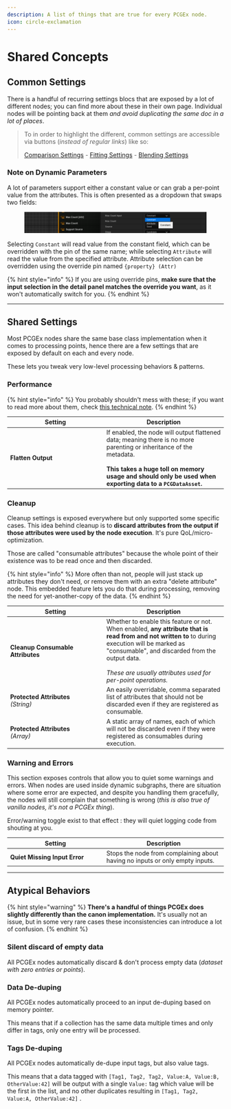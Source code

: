 ```yaml
---
description: A list of things that are true for every PCGEx node.
icon: circle-exclamation
---
```


# Shared Concepts

## Common Settings

There is a handful of recurring settings blocs that are exposed by a lot of different nodes; you can find more about these in their own page. Individual nodes will be pointing back at them _and avoid duplicating the same doc in a lot of places_.

> To in order to highlight the different, common settings are accessible via buttons (_instead of regular links_) like so:
>
> <a href="comparisons.md" class="button secondary">Comparison Settings</a>  -  <a href="fitting.md" class="button secondary">Fitting Settings</a>  -  <a href="blending.md" class="button secondary">Blending Settings</a>

### Note on Dynamic Parameters

A lot of parameters support either a constant value or can grab a per-point value from the attributes. This is often presented as a dropdown that swaps two fields:

<figure><img src="../../.gitbook/assets/image.png" alt=""><figcaption></figcaption></figure>

Selecting `Constant` will read value from the constant field, which can be overridden with the pin of the same name; while selecting `Attribute` will read the value from the specified attribute. Attribute selection can be overridden using the override pin named `{property} (Attr)`

{% hint style="info" %}
If you are using override pins, **make sure that the input selection in the detail panel matches the override you want**, as it won't automatically switch for you.
{% endhint %}

***

## Shared Settings

Most PCGEx nodes share the same base class implementation when it comes to processing points, hence there are a few settings that are exposed by default on each and every node.

These lets you tweak very low-level processing behaviors & patterns.

### Performance

{% hint style="info" %}
You probably shouldn't mess with these; if you want to read more about them, check [this technical note](../../basics/pcgex-101/technical-note-pcgex-framework.md#performance-settings).
{% endhint %}

<table><thead><tr><th width="210">Setting</th><th>Description</th></tr></thead><tbody><tr><td><strong>Flatten Output</strong></td><td>If enabled, the node will output flattened data; meaning there is no more parenting or inheritance of the metadata. <br><br><strong>This takes a huge toll on memory usage and should only be used when exporting data to a <code>PCGDataAsset</code>.</strong></td></tr></tbody></table>

### Cleanup

Cleanup settings is exposed everywhere but only supported some specific cases. This idea behind cleanup is to **discard attributes from the output if those attributes were used by the node execution**. It's pure QoL/micro-optimization.

Those are called "consumable attributes" because the whole point of their existence was to be read once and then discarded.

{% hint style="info" %}
More often than not, people will just stack up attributes they don't need, or remove them with an extra "delete attribute" node. This embedded feature lets you do that during processing, removing the need for yet-another-copy of the data.
{% endhint %}

<table><thead><tr><th width="210">Setting</th><th>Description</th></tr></thead><tbody><tr><td><strong>Cleanup Consumable Attributes</strong></td><td>Whether to enable this feature or not.<br>When enabled, <strong>any attribute that is read from and not written to</strong> to during execution will be marked as "consumable", and discarded from the output data.<br><br><em>These are usually attributes used for per-point operations.</em></td></tr><tr><td><strong>Protected Attributes</strong><br><em>(String)</em></td><td>An easily overridable, comma separated list of attributes that should not be discarded even if they are registered as consumable.</td></tr><tr><td><strong>Protected Attributes</strong><br><em>(Array)</em></td><td>A static array of names, each of which will not be discarded even if they were registered as consumables during execution.</td></tr></tbody></table>

### Warning and Errors

This section exposes controls that allow you to quiet some warnings and errors. When nodes are used inside dynamic subgraphs, there are situation where some error are expected, and despite you handling them gracefully, the nodes will still complain that something is wrong (_this is also true of vanilla nodes, it's not a PCGEx thing_).&#x20;

Error/warning toggle exist to that effect : they will quiet logging code from shouting at you.

<table><thead><tr><th width="210">Setting</th><th>Description</th></tr></thead><tbody><tr><td><strong>Quiet Missing Input Error</strong></td><td>Stops the node from complaining about having no inputs or only empty inputs.</td></tr></tbody></table>

***

## Atypical Behaviors

{% hint style="warning" %}
**There's a handful of things PCGEx does slightly differently than the canon implementation.** It's usually not an issue, but in some very rare cases these inconsistencies can introduce a lot of confusion.
{% endhint %}

### Silent discard of empty data

All PCGEx nodes automatically discard & don't process empty data (_dataset with zero entries or points_).

### Data De-duping

All PCGEx nodes automatically proceed to an input de-duping based on memory pointer.&#x20;

This means that if a collection has the same data multiple times and only differ in tags, only one entry will be processed.

### Tags De-duping

All PCGEx nodes automatically de-dupe input tags, but also value tags.&#x20;

This means that a data tagged with `[Tag1, Tag2, Tag2, Value:A, Value:B, OtherValue:42]` will be output with a single `Value:` tag which value will be the first in the list, and no other duplicates resulting in `[Tag1, Tag2, Value:A, OtherValue:42]` .

